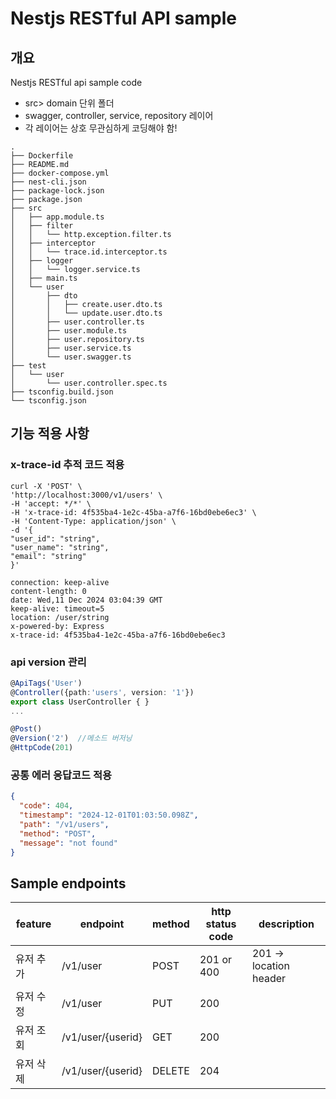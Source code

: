 # Nestjs RESTful API sample
## 개요
Nestjs RESTful api sample code
* src> domain 단위 폴더
* swagger, controller, service, repository 레이어
* 각 레이어는 상호 무관심하게 코딩해야 함!
```
.
├── Dockerfile
├── README.md
├── docker-compose.yml
├── nest-cli.json
├── package-lock.json
├── package.json
├── src
│   ├── app.module.ts
│   ├── filter
│   │   └── http.exception.filter.ts
│   ├── interceptor
│   │   └── trace.id.interceptor.ts
│   ├── logger
│   │   └── logger.service.ts
│   ├── main.ts
│   └── user
│       ├── dto
│       │   ├── create.user.dto.ts
│       │   └── update.user.dto.ts
│       ├── user.controller.ts
│       ├── user.module.ts
│       ├── user.repository.ts
│       ├── user.service.ts
│       └── user.swagger.ts
├── test
│   └── user
│       └── user.controller.spec.ts
├── tsconfig.build.json
└── tsconfig.json
```
## 기능 적용 사항
### x-trace-id 추적 코드 적용
  ``` Request Header
  curl -X 'POST' \
  'http://localhost:3000/v1/users' \
  -H 'accept: */*' \
  -H 'x-trace-id: 4f535ba4-1e2c-45ba-a7f6-16bd0ebe6ec3' \
  -H 'Content-Type: application/json' \
  -d '{
  "user_id": "string",
  "user_name": "string",
  "email": "string"
  }'
  ```
  ```Response headers
  connection: keep-alive 
  content-length: 0 
  date: Wed,11 Dec 2024 03:04:39 GMT 
  keep-alive: timeout=5 
  location: /user/string 
  x-powered-by: Express 
  x-trace-id: 4f535ba4-1e2c-45ba-a7f6-16bd0ebe6ec3 
  ```
### api version 관리
  ```typescript
  @ApiTags('User')
  @Controller({path:'users', version: '1'})
  export class UserController { }
  ...

  @Post()
  @Version('2')  //메소드 버저닝
  @HttpCode(201)
  ```
### 공통 에러 응답코드 적용
  ```json
  {
    "code": 404,
    "timestamp": "2024-12-01T01:03:50.098Z",
    "path": "/v1/users",
    "method": "POST",
    "message": "not found"
  }
  ```
## Sample endpoints
|feature|endpoint|method|http status code|description|
|---|---|---|---|---|
|유저 추가|/v1/user|POST|201 or 400|201 → location header|
|유저 수정|/v1/user|PUT|200||
|유저 조회|/v1/user/\{userid}|GET|200||
|유저 삭제|/v1/user/\{userid}|DELETE|204||

